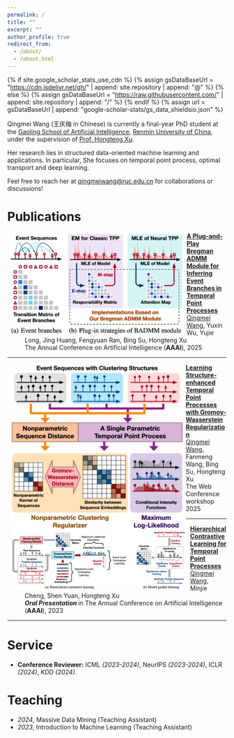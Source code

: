 ```yaml
---
permalink: /
title: ""
excerpt: ""
author_profile: true
redirect_from: 
  - /about/
  - /about.html
---
```


{% if site.google_scholar_stats_use_cdn %}
{% assign gsDataBaseUrl = "https://cdn.jsdelivr.net/gh/" | append: site.repository | append: "@" %}
{% else %}
{% assign gsDataBaseUrl = "https://raw.githubusercontent.com/" | append: site.repository | append: "/" %}
{% endif %}
{% assign url = gsDataBaseUrl | append: "google-scholar-stats/gs_data_shieldsio.json" %}

<span class='anchor' id='about-me'></span>

Qingmei Wang (王庆梅 in Chinese) is currently a final-year PhD student at the [Gaoling School of Artificial Intelligence](http://ai.ruc.edu.cn/), [Renmin University of
China](http://www.ruc.edu.cn/), under the supervision of [Prof. Hongteng Xu](https://hongtengxu.github.io/). 

Her research lies in structured data-oriented machine learning and applications. 
In particular, She focuses on temporal point process, optimal transport and deep learning.

Feel free to reach her at <qingmeiwang@ruc.edu.cn> for collaborations or discussions!


# Publications

<dl>
  <dt><img align="left" width="400"
hspace="6" wspace="20" src="../images/BADMM_TPP.png">
</dt>
  <dd><a href="https://arxiv.org/pdf/2501.04529"><strong>	
A Plug-and-Play Bregman ADMM Module for Inferring Event Branches in Temporal Point Processes
</strong></a></dd>
  <dd><u>Qingmei Wang</u>, Yuxin Wu, Yujie Long, Jing Huang, Fengyuan Ran, Bing Su, Hongteng Xu</dd>
  <dd>The Annual Conference on Artificial Intelligence (<strong>AAAI</strong>), 2025</dd>
</dl>

<hr>

<dl>
  <dt><img align="left" width="400"
hspace="5" wspace="20" src="../images/TPP_Clustering.png">
</dt>
  <dd><a href=""><strong>Learning Structure-enhanced Temporal Point Processes with Gromov-Wasserstein Regularization</strong></a></dd>
  <dd><u>Qingmei Wang</u>, Fanmeng Wang, Bing Su, Hongteng Xu</dd>
  <dd>The Web Conference workshop 2025</dd>
</dl>

<hr>

<dl>
  <dt><img align="left" width="400"
hspace="10" wspace="20" src="../images/HCL_TPP.png">
</dt>
  <dd><a href="https://ojs.aaai.org/index.php/AAAI/article/view/26211"><strong>	
Hierarchical Contrastive Learning for Temporal Point Processes
</strong></a></dd>
<dd><u>Qingmei Wang</u>, Minjie Cheng, Shen Yuan, Hongteng Xu</dd>
<dd> <strong><i>Oral Presentation </i></strong> in The Annual Conference on Artificial Intelligence (<strong>AAAI</strong>), 2023</dd>
</dl>

<hr>
 

 

# Service
  - **Conference Reviewer:** ICML *(2023-2024)*, NeurIPS *(2023-2024)*, ICLR *(2024)*, KDD *(2024)*.


# Teaching
- *2024*, Massive Data Mining (Teaching Assistant)
- *2023*, Introduction to Machine Learning (Teaching Assistant)
